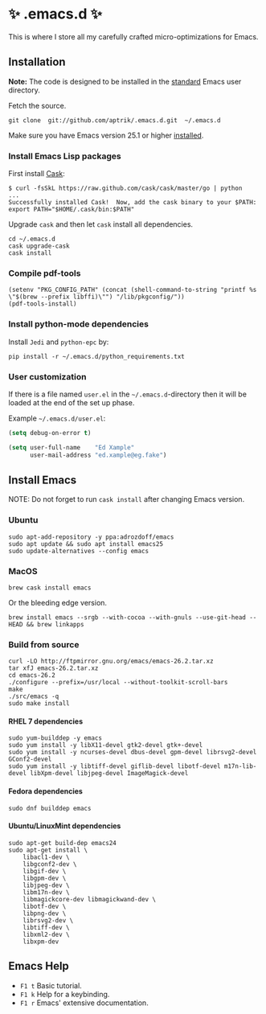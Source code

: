 # :sparkles: .emacs.d :sparkles:

This is where I store all my carefully crafted micro-optimizations for
Emacs.


## Installation

**Note:** The code is designed to be installed in the
[standard](http://www.emacswiki.org/emacs/DotEmacsDotD) Emacs user
directory.

Fetch the source.

    git clone  git://github.com/aptrik/.emacs.d.git  ~/.emacs.d

Make sure you have Emacs version 25.1 or higher [installed](#install-emacs).


### Install Emacs Lisp packages

First install [Cask](http://cask.readthedocs.org/):

    $ curl -fsSkL https://raw.github.com/cask/cask/master/go | python
    ...
    Successfully installed Cask!  Now, add the cask binary to your $PATH:
    export PATH="$HOME/.cask/bin:$PATH"

Upgrade `cask` and then let `cask` install all dependencies.

    cd ~/.emacs.d
    cask upgrade-cask
    cask install


### Compile pdf-tools

    (setenv "PKG_CONFIG_PATH" (concat (shell-command-to-string "printf %s \"$(brew --prefix libffi)\"") "/lib/pkgconfig/"))
    (pdf-tools-install)


### Install python-mode dependencies

Install `Jedi` and `python-epc` by:

    pip install -r ~/.emacs.d/python_requirements.txt


### User customization

If there is a file named `user.el` in the `~/.emacs.d`-directory then it
will be loaded at the end of the set up phase.

Example `~/.emacs.d/user.el`:

```lisp
(setq debug-on-error t)

(setq user-full-name    "Ed Xample"
      user-mail-address "ed.xample@eg.fake")
```


## Install Emacs

NOTE: Do not forget to run `cask install` after changing Emacs version.

### Ubuntu

    sudo apt-add-repository -y ppa:adrozdoff/emacs
    sudo apt update && sudo apt install emacs25
    sudo update-alternatives --config emacs


### MacOS

    brew cask install emacs

Or the bleeding edge version.

    brew install emacs --srgb --with-cocoa --with-gnuls --use-git-head --HEAD && brew linkapps


### Build from source

    curl -LO http://ftpmirror.gnu.org/emacs/emacs-26.2.tar.xz
    tar xfJ emacs-26.2.tar.xz
    cd emacs-26.2
    ./configure --prefix=/usr/local --without-toolkit-scroll-bars
    make
    ./src/emacs -q
    sudo make install

#### RHEL 7 dependencies

    sudo yum-builddep -y emacs
    sudo yum install -y libX11-devel gtk2-devel gtk+-devel
    sudo yum install -y ncurses-devel dbus-devel gpm-devel librsvg2-devel GConf2-devel
    sudo yum install -y libtiff-devel giflib-devel libotf-devel m17n-lib-devel libXpm-devel libjpeg-devel ImageMagick-devel


#### Fedora dependencies

    sudo dnf builddep emacs


#### Ubuntu/LinuxMint dependencies

    sudo apt-get build-dep emacs24
    sudo apt-get install \
        libacl1-dev \
        libgconf2-dev \
        libgif-dev \
        libgpm-dev \
        libjpeg-dev \
        libm17n-dev \
        libmagickcore-dev libmagickwand-dev \
        libotf-dev \
        libpng-dev \
        librsvg2-dev \
        libtiff-dev \
        libxml2-dev \
        libxpm-dev


## Emacs Help

* `F1 t`  Basic tutorial.
* `F1 k`  Help for a keybinding.
* `F1 r`  Emacs' extensive documentation.
